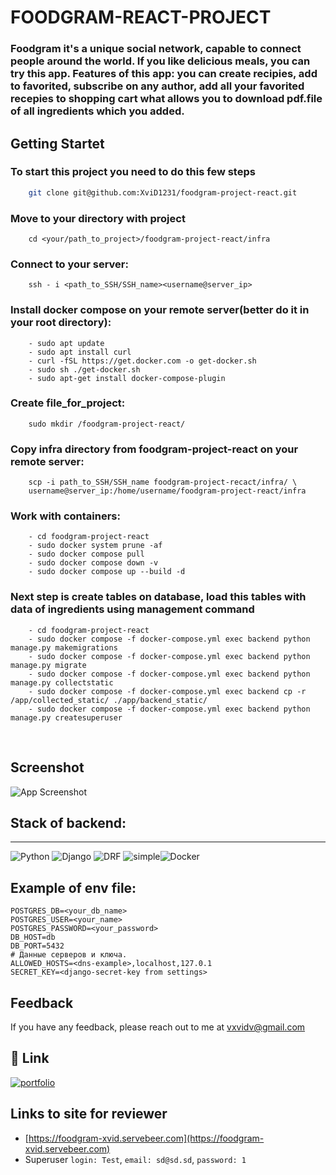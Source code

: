 
# FOODGRAM-REACT-PROJECT

### Foodgram it's a unique social network, capable to connect people around the world. If you like delicious meals, you can try this app. Features of this app: you can create recipies, add to favorited, subscribe on any author, add all your favorited recepies to shopping cart what allows you to download pdf.file of all ingredients which you added. 


## Getting Startet

### To start this project you need to do this few steps

```bash
    git clone git@github.com:XviD1231/foodgram-project-react.git
```
### Move to your directory with project
```
    cd <your/path_to_project>/foodgram-project-react/infra
```
### Connect to your server:
```
    ssh - i <path_to_SSH/SSH_name><username@server_ip>
```
### Install docker compose on your remote server(better do it in your root directory):
~~~
    - sudo apt update
    - sudo apt install curl
    - curl -fSL https://get.docker.com -o get-docker.sh
    - sudo sh ./get-docker.sh
    - sudo apt-get install docker-compose-plugin 
~~~
### Create file_for_project:
~~~
    sudo mkdir /foodgram-project-react/
~~~
### Copy infra directory from foodgram-project-react on your remote server:
~~~
    scp -i path_to_SSH/SSH_name foodgram-project-recact/infra/ \
    username@server_ip:/home/username/foodgram-project-react/infra
~~~
### Work with containers:
~~~
    - cd foodgram-project-react
    - sudo docker system prune -af
    - sudo docker compose pull
    - sudo docker compose down -v
    - sudo docker compose up --build -d
~~~
### Next step is create tables on database, load this tables with data of ingredients using management command
~~~
    - cd foodgram-project-react
    - sudo docker compose -f docker-compose.yml exec backend python manage.py makemigrations
    - sudo docker compose -f docker-compose.yml exec backend python manage.py migrate
    - sudo docker compose -f docker-compose.yml exec backend python manage.py collectstatic
    - sudo docker compose -f docker-compose.yml exec backend cp -r /app/collected_static/ ./app/backend_static/
    - sudo docker compose -f docker-compose.yml exec backend python manage.py createsuperuser
~~~

​

## Screenshot

![App Screenshot](https://pictures.s3.yandex.net/resources/S16_01_1692340098.png)


## Stack of backend:
___
![Python](https://img.shields.io/badge/Python%20-3.9-blueviolet) ![Django](https://img.shields.io/badge/Django%20-3.2-blueviolet) ![DRF](https://img.shields.io/badge/DjangoRestFramework-3.12.4-blueviolet) ![simple](https://img.shields.io/badge/DjangoRestFramework--simplejwt-5.2.2-blueviolet)![Docker](https://img.shields.io/badge/Docker-Desktop-red)

## Example of env file:
~~~
POSTGRES_DB=<your_db_name>
POSTGRES_USER=<your_name>
POSTGRES_PASSWORD=<your_password>
DB_HOST=db
DB_PORT=5432
# Данные серверов и ключа.
ALLOWED_HOSTS=<dns-example>,localhost,127.0.1
SECRET_KEY=<django-secret-key from settings>
~~~
## Feedback

If you have any feedback, please reach out to me at vxvidv@gmail.com



## 🔗 Link
[![portfolio](https://img.shields.io/badge/my_portfolio-000?style=for-the-badge&logo=ko-fi&logoColor=white)](https://github.com/XviD1231?tab=repositories)


## Links to site for reviewer

 - [https://foodgram-xvid.servebeer.com](https://foodgram-xvid.servebeer.com)
 - Superuser ```login: Test```, ```email: sd@sd.sd```, ```password: 1```